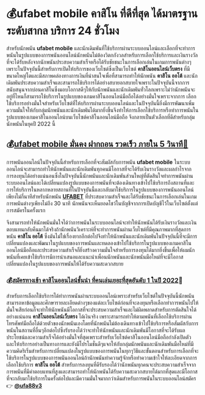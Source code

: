 # 💰ufabet mobile คาสิโน ที่ดีที่สุด ได้มาตรฐานระดับสากล บริการ 24 ชั่วโมง

สำหรับนักพนัน **ufabet mobile** และนักเดิมพันที่ใช้บริการผ่านระบบออนไลน์และเลือกที่จะทำการพนันในรูปแบบของการพนันออนไลน์นักพนันไม่ต้องวิตกกังวลสำหรับการเลือกใช้บริการและเงินรางวัลที่จะได้รับหลังจากนักพนันประสบความสำเร็จหรือได้รับชัยชนะในการเลือกเล่นในเกมการพนันต่างๆเพราะในปัจจุบันนี้สำหรับการเปิดให้บริการของเว็บไซต์ซึ่งเป็นเว็บไซต์ **คาสิโนออนไลน์เว็บตรง** ที่มีขนาดใหญ่โตและมีสภาพคล่องทางการเงินที่น่าสนใจเพื่อที่สามารถทำให้นักพนัน **คาสิโน ออโต้** และนักเดิมพันประสบความสำเร็จและสามารถใช้บริการได้อย่างสบายอกสบายใจเพราะในปัจจุบันนี้จากการสนับสนุนจากบ่อนคาสิโนซึ่งมอบโอกาสดีๆให้กับนักพนันและนักเดิมพันทั่วโลกเพราะไม่ว่านักพนันจะอยู่ที่ไหนก็สามารถใช้บริการในรูปแบบของเกมคาสิโนออนไลน์มือถือได้อย่างมั่นใจเพราะจากการ เลือกใช้บริการอย่างมั่นใจสำหรับเว็บไซต์ที่ให้บริการผ่านระบบออนไลน์และในปัจจุบันนี้ยิ่งมีการพัฒนาเพิ่มความมั่นใจให้กับกลุ่มนักพนันและนักเดิมพันได้มากยิ่งขึ้นจึงทำให้การเลือกใช้บริการหรือทำการพนันในรูปแบบของเกมคาสิโนออนไลน์บนเว็บไซต์คาสิโนออนไลน์มือถือ จึงกลายเป็นตัวเลือกที่ดีสำหรับกลุ่มนักพนันในยุคปี 2022 นี้


## 💰[ufabet mobile มั่นคง ฝากถอน รวดเร็ว ภายใน 5 วินาที🥇](https://www.ufa88s.info/ufabet-mobile)

การพนันออนไลน์ในปัจจุบันนี้สำหรับการเลือกที่จะสัมผัสกับการพนัน **ufabet mobile** ในระบบออนไลน์จะสามารถทำให้นักพนันและนักเดิมพันทุกคนมีโอกาสที่จะได้รับเงินรางวัลและผลกำไรจากการลงทุนได้อย่างแน่นอนซึ่งในปัจจุบันนี้นักพนันและนักเดิมพันส่วนใหญ่ที่ตัดสินใจทำการพนันผ่านระบบออนไลน์และได้เปลี่ยนแปลงรูปแบบของการพนันที่จะต้องเดินทางเข้าไปใช้บริการถึงสถานที่และการให้บริการในหลากหลายสถานที่ในปัจจุบันนี้และกลับมาใช้บริการในรูปแบบของการพนันออนไลน์เพียงไม่กี่นาทีสำหรับนักพนัน [**UFABET**](https://www.ufa88s.info/) ที่ประสบความสำเร็จและได้รับชัยชนะในการเลือกเล่นในเกมการพนันต่างๆเพียงไม่ถึง 30 นาที นักพนันจะเห็นยอดโชว์ในบัญชีจากการเปิดบัญชีไว้ในเว็บไซต์ตั้งแต่การสมัครในครั้งแรก

จึงสามารถทำให้นักพนันมั่นใจได้ว่าการพนันในระบบออนไลน์จะทำให้นักพนันได้รับเงินรางวัลและเงินตอบแทนกลับคืนมาได้จริงถ้านักพนันวิเคราะห์ที่จะทำการพนันผ่านเว็บไซต์ที่มีคุณภาพมากที่สุดการพนัน **คาสิโน ออโต้** ซึ่งมันไม่ใช่เรื่องยากอีกต่อไปจึงทำให้นักพนันและนักเดิมพันในปัจจุบันนี้ที่จะมีการเปลี่ยนแปลงและพัฒนาในรูปแบบของการพนันและทดลองเข้าไปใช้บริการในรูปแบบของเกมคาสิโนออนไลน์มือถือและประสบความสำเร็จก็ยิ่งสร้างความมั่นใจสำหรับการลงทุนได้มากยิ่งขึ้นเพื่อให้ผมนักพนันที่เคยเข้าใช้บริการมีการนำเสนอและแนะนำเพื่อนนักพนันและนักพนันมือใหม่ที่จะมีโอกาสเปลี่ยนแปลงในรูปแบบของการพนันให้ได้รับความสะดวกสบาย

### 💰[สมัครทางเข้า คาสิโนออนไลน์ชั้นนำ ที่คนเล่นเยอะที่สุดอันดับ 1 ในปี 2022](https://www.ufa88s.info/)🎰

สำหรับการเลือกใช้บริการได้ทำการพนันผ่านระบบออนไลน์เพราะสำหรับเว็บไซต์ในปัจจุบันนี้นักพนันสามารถหาข้อมูลและศึกษารายละเอียดต่างๆของแต่ละเว็บไซต์ก่อนที่จะลงทุนหรือเลือกทำการพนันไปให้มั่นใจเสียก่อนก็จะทำให้นักพนันมีโอกาสที่จะประสบความสำเร็จและไม่ผิดพลาดสำหรับการตัดสินใจได้อย่างแน่นอน **คาสิโนออนไลน์เว็บตรง** ได้เงินจริง เพราะสามารถทำให้ตามพนันที่เลือกใช้บริการผ่านโทรศัพท์มือถือได้ด้วยตัวของนักพนันเองโดยที่นักพนันไม่ต้องเดินทางเข้าไปใช้บริการหรือสัมผัสกับการพนันในสถานที่อื่นๆอีกต่อไปซึ่งรับรองได้ว่าจะทำให้นักพนันและนักเดิมพันมีโอกาสที่จะได้รับผลประโยชน์และความสำเร็จได้อย่างมั่นใจที่สุดเพราะสำหรับเว็บไซต์คาสิโนออนไลน์มือถือกำลังเปิดตัวและให้บริการอย่างเป็นทางการและยังมีโปรโมชั่นดีๆแจกให้กับกลุ่มนักพนันและนักเดิมพันมือใหม่ที่มีความคิดริเริ่มสำหรับการเปลี่ยนแปลงในรูปแบบของการพนันในทุกๆวิธีและขั้นตอนสำหรับการเลือกที่จะใช้บริการในรูปแบบของการพนันออนไลน์ถ้านักพนันทำความรู้จักหรือทำความเข้าใจให้ละเอียดจากการเลือกใช้บริการ **คาสิโน ออโต้** สำหรับการลงทุนที่ดีรับรองได้ว่านักพนันทุกคนจะประสบความสำเร็จจากการพนันที่มีค่าตอบแทนที่สูงและสามารถทำให้นักพนันได้รับความสะดวกสบายได้มากที่สุดและมีโอกาสที่จะกลับมาใช้บริการในครั้งต่อไปและมีความมั่นใจมากกว่าเดิมสำหรับการพนันในระบบออนไลน์สมัคร 👉 [**@ufa88v3**](https://line.me/R/ti/p/%40ufa88v3)
